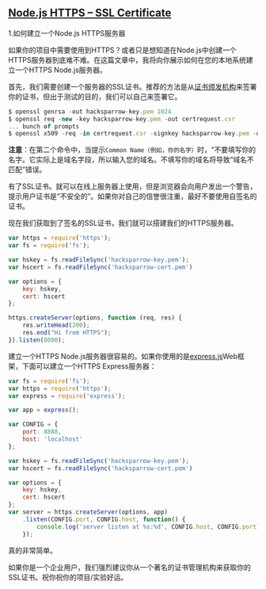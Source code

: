 ## [Node.js HTTPS – SSL Certificate](http://www.hacksparrow.com/node-js-https-ssl-certificate.html)

1.如何建立一个Node.js HTTPS服务器

如果你的项目中需要使用到HTTPS？或者只是想知道在Node.js中创建一个HTTPS服务器到底难不难。在这篇文章中，我将向你展示如何在您的本地系统建立一个HTTPS Node.js服务器。

首先，我们需要创建一个服务器的SSL证书。推荐的方法是从[证书颁发机构](http://en.wikipedia.org/wiki/Certificate_authority)来签署你的证书，但出于测试的目的，我们可以自己来签署它。

```js
$ openssl genrsa -out hacksparrow-key.pem 1024 
$ openssl req -new -key hacksparrow-key.pem -out certrequest.csr
... bunch of prompts
$ openssl x509 -req -in certrequest.csr -signkey hacksparrow-key.pem -out hacksparrow-cert.pem
```

**注意**：在第二个命令中，当提示`Common Name（例如，你的名字）`时，“不要填写你的名字。它实际上是域名字段，所以输入您的域名。不填写你的域名将导致“域名不匹配”错误。

有了SSL证书。就可以在线上服务器上使用，但是浏览器会向用户发出一个警告，提示用户证书是“不安全的”。如果你对自己的信誉很注重，最好不要使用自签名的证书。

现在我们获取到了签名的SSL证书，我们就可以搭建我们的HTTPS服务器。

```js
var https = require('https');
var fs = require('fs');

var hskey = fs.readFileSync('hacksparrow-key.pem');
var hscert = fs.readFileSync('hacksparrow-cert.pem')

var options = {
    key: hskey,
    cert: hscert
};

https.createServer(options, function (req, res) {
    res.writeHead(200);
    res.end("Hi from HTTPS");
}).listen(8000);
```

建立一个HTTPS Node.js服务器很容易的。如果你使用的是[express.js](http://www.expressjs.com.cn/)Web框架，下面可以建立一个HTTPS Express服务器：

```js
var fs = require('fs');
var https = require('https');
var express = require('express');

var app = express();

var CONFIG = {
    port: 8888,
    host: 'localhost'
};

var hskey = fs.readFileSync('hacksparrow-key.pem');
var hscert = fs.readFileSync('hacksparrow-cert.pem')

var options = {
    key: hskey,
    cert: hscert
};
var server = https.createServer(options, app)
    .listen(CONFIG.port, CONFIG.host, function() {
        console.log('server listen at %s:%d', CONFIG.host, CONFIG.port);
    });
```

真的非常简单。

如果你是一个企业用户，我们强烈建议你从一个著名的证书管理机构来获取你的SSL证书。祝你祝你的项目/实验好运。
